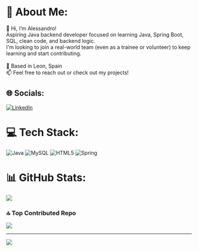# 💫 About Me:
👋 Hi, I’m Alessandro!  <br>Aspiring Java backend developer focused on learning Java, Spring Boot, SQL, clean code, and backend logic.  <br> I'm looking to join a real-world team (even as a trainee or volunteer) to keep learning and start contributing.<br><br>📍 Based in Leon, Spain  <br>📫 Feel free to reach out or check out my projects!


## 🌐 Socials:
[![LinkedIn](https://img.shields.io/badge/LinkedIn-%230077B5.svg?logo=linkedin&logoColor=white)](https://linkedin.com/in/https://www.linkedin.com/in/alessandro-ssouza/) 

# 💻 Tech Stack:
![Java](https://img.shields.io/badge/java-%23ED8B00.svg?style=for-the-badge&logo=openjdk&logoColor=white) ![MySQL](https://img.shields.io/badge/mysql-4479A1.svg?style=for-the-badge&logo=mysql&logoColor=white) ![HTML5](https://img.shields.io/badge/html5-%23E34F26.svg?style=for-the-badge&logo=html5&logoColor=white) ![Spring](https://img.shields.io/badge/spring-%236DB33F.svg?style=for-the-badge&logo=spring&logoColor=white)
# 📊 GitHub Stats:
![](https://github-readme-stats.vercel.app/api/top-langs/?username=Alessandro-Nobre&theme=dark&hide_border=true&include_all_commits=false&count_private=false&layout=compact)

### 🔝 Top Contributed Repo
![](https://github-contributor-stats.vercel.app/api?username=Alessandro-Nobre&limit=5&theme=dark&combine_all_yearly_contributions=true)

---
[![](https://visitcount.itsvg.in/api?id=Alessandro-Nobre&icon=0&color=0)](https://visitcount.itsvg.in)

<!-- Proudly created with GPRM ( https://gprm.itsvg.in ) -->
